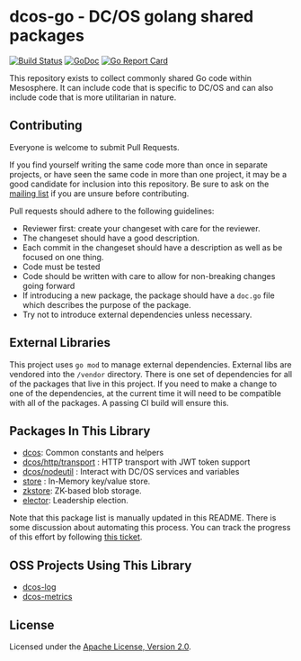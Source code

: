 # dcos-go - DC/OS golang shared packages
[![Build Status](https://jenkins.mesosphere.com/service/jenkins/buildStatus/icon?job=public-dcos-go/public-dcos-go-master)](https://jenkins.mesosphere.com/service/jenkins/job/public-dcos-go/job/public-dcos-go-master/)
[![GoDoc](https://godoc.org/github.com/dcos/dcos-go?status.svg)](https://godoc.org/github.com/dcos/dcos-go)
[![Go Report Card](https://goreportcard.com/badge/github.com/dcos/dcos-go)](https://goreportcard.com/report/github.com/dcos/dcos-go)

This repository exists to collect commonly shared Go code within Mesosphere. It can include code that is specific to DC/OS and can also include code that is more utilitarian in nature.

## Contributing

Everyone is welcome to submit Pull Requests.  

If you find yourself writing the same code more than once in separate projects, or have seen the same code in more than one project, it may be a good candidate for inclusion into this repository.  Be sure to ask on the [mailing list](https://groups.google.com/a/mesosphere.io/forum/#!forum/go) if you are unsure before contributing.

Pull requests should adhere to the following guidelines:

* Reviewer first: create your changeset with care for the reviewer. 
* The changeset should have a good description. 
* Each commit in the changeset should have a description as well as be focused on one thing.
* Code must be tested
* Code should be written with care to allow for non-breaking changes going forward
* If introducing a new package, the package should have a `doc.go` file which describes the purpose of the package.
* Try not to introduce external dependencies unless necessary.

## External Libraries

This project uses `go mod` to manage external dependencies. External libs are vendored into the `/vendor` directory. There is one set of dependencies for all of the packages that live in this project. If you need to make a change to one of the dependencies, at the current time it will need to be compatible with all of the packages. A passing CI build will ensure this.

## Packages In This Library

- [dcos](/dcos/): Common constants and helpers
- [dcos/http/transport](/dcos/http/transport/README.md) : HTTP transport with JWT token support
- [dcos/nodeutil](/dcos/nodeutil/README.md) : Interact with DC/OS services and variables
- [store](/store/README.md) : In-Memory key/value store.
- [zkstore](/zkstore/README.md): ZK-based blob storage.
- [elector](/elector/README.md): Leadership election.

Note that this package list is manually updated in this README.  There is some discussion about automating this process.  You can track the progress of this effort by following [this ticket](https://jira.mesosphere.com/browse/DCOS_OSS-1475).

## OSS Projects Using This Library

- [dcos-log](https://github.com/dcos/dcos-log)
- [dcos-metrics](https://github.com/dcos/dcos-metrics)

## License
Licensed under the [Apache License, Version 2.0](LICENSE).
